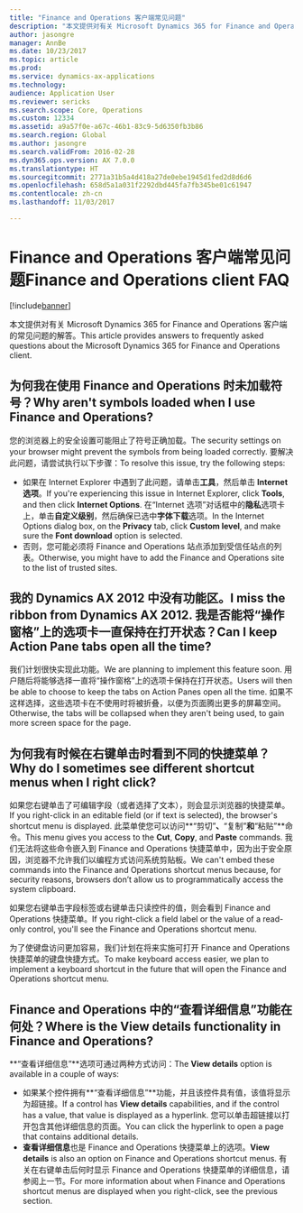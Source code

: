 ```yaml
---
title: "Finance and Operations 客户端常见问题"
description: "本文提供对有关 Microsoft Dynamics 365 for Finance and Operations 客户端的常见问题的解答。"
author: jasongre
manager: AnnBe
ms.date: 10/23/2017
ms.topic: article
ms.prod: 
ms.service: dynamics-ax-applications
ms.technology: 
audience: Application User
ms.reviewer: sericks
ms.search.scope: Core, Operations
ms.custom: 12334
ms.assetid: a9a57f0e-a67c-46b1-83c9-5d6350fb3b86
ms.search.region: Global
ms.author: jasongre
ms.search.validFrom: 2016-02-28
ms.dyn365.ops.version: AX 7.0.0
ms.translationtype: HT
ms.sourcegitcommit: 2771a31b5a4d418a27de0ebe1945d1fed2d8d6d6
ms.openlocfilehash: 658d5a1a031f2292dbd445fa7fb345be01c61947
ms.contentlocale: zh-cn
ms.lasthandoff: 11/03/2017

---
```


# <a name="finance-and-operations-client-faq"></a><span data-ttu-id="f2c47-103">Finance and Operations 客户端常见问题</span><span class="sxs-lookup"><span data-stu-id="f2c47-103">Finance and Operations client FAQ</span></span>

[!include[banner](../includes/banner.md)]


<span data-ttu-id="f2c47-104">本文提供对有关 Microsoft Dynamics 365 for Finance and Operations 客户端的常见问题的解答。</span><span class="sxs-lookup"><span data-stu-id="f2c47-104">This article provides answers to frequently asked questions about the Microsoft Dynamics 365 for Finance and Operations client.</span></span>

<a name="why-arent-symbols-loaded-when-i-use-finance-and-operations"></a><span data-ttu-id="f2c47-105">为何我在使用 Finance and Operations 时未加载符号？</span><span class="sxs-lookup"><span data-stu-id="f2c47-105">Why aren't symbols loaded when I use Finance and Operations?</span></span>
-----------------------------------------------------------------

<span data-ttu-id="f2c47-106">您的浏览器上的安全设置可能阻止了符号正确加载。</span><span class="sxs-lookup"><span data-stu-id="f2c47-106">The security settings on your browser might prevent the symbols from being loaded correctly.</span></span> <span data-ttu-id="f2c47-107">要解决此问题，请尝试执行以下步骤：</span><span class="sxs-lookup"><span data-stu-id="f2c47-107">To resolve this issue, try the following steps:</span></span>

-   <span data-ttu-id="f2c47-108">如果在 Internet Explorer 中遇到了此问题，请单击**工具**，然后单击 **Internet 选项**。</span><span class="sxs-lookup"><span data-stu-id="f2c47-108">If you're experiencing this issue in Internet Explorer, click **Tools**, and then click **Internet Options**.</span></span>  <span data-ttu-id="f2c47-109">在“Internet 选项”对话框中的**隐私**选项卡上，单击**自定义级别**，然后确保已选中**字体下载**选项。</span><span class="sxs-lookup"><span data-stu-id="f2c47-109">In the Internet Options dialog box, on the **Privacy** tab, click **Custom level**, and make sure the **Font download** option is selected.</span></span>
-   <span data-ttu-id="f2c47-110">否则，您可能必须将 Finance and Operations 站点添加到受信任站点的列表。</span><span class="sxs-lookup"><span data-stu-id="f2c47-110">Otherwise, you might have to add the Finance and Operations site to the list of trusted sites.</span></span>

## <a name="i-miss-the-ribbon-from-dynamics-ax-2012-can-i-keep-action-pane-tabs-open-all-the-time"></a><span data-ttu-id="f2c47-111">我的 Dynamics AX 2012 中没有功能区。</span><span class="sxs-lookup"><span data-stu-id="f2c47-111">I miss the ribbon from Dynamics AX 2012.</span></span> <span data-ttu-id="f2c47-112">我是否能将“操作窗格”上的选项卡一直保持在打开状态？</span><span class="sxs-lookup"><span data-stu-id="f2c47-112">Can I keep Action Pane tabs open all the time?</span></span>
<span data-ttu-id="f2c47-113">我们计划很快实现此功能。</span><span class="sxs-lookup"><span data-stu-id="f2c47-113">We are planning to implement this feature soon.</span></span> <span data-ttu-id="f2c47-114">用户随后将能够选择一直将“操作窗格”上的选项卡保持在打开状态。</span><span class="sxs-lookup"><span data-stu-id="f2c47-114">Users will then be able to choose to keep the tabs on Action Panes open all the time.</span></span> <span data-ttu-id="f2c47-115">如果不这样选择，这些选项卡在不使用时将被折叠，以便为页面腾出更多的屏幕空间。</span><span class="sxs-lookup"><span data-stu-id="f2c47-115">Otherwise, the tabs will be collapsed when they aren't being used, to gain more screen space for the page.</span></span>

## <a name="why-do-i-sometimes-see-different-shortcut-menus-when-i-right-click"></a><span data-ttu-id="f2c47-116">为何我有时候在右键单击时看到不同的快捷菜单？</span><span class="sxs-lookup"><span data-stu-id="f2c47-116">Why do I sometimes see different shortcut menus when I right click?</span></span>
<span data-ttu-id="f2c47-117">如果您右键单击了可编辑字段（或者选择了文本），则会显示浏览器的快捷菜单。</span><span class="sxs-lookup"><span data-stu-id="f2c47-117">If you right-click in an editable field (or if text is selected), the browser's shortcut menu is displayed.</span></span> <span data-ttu-id="f2c47-118">此菜单使您可以访问**“剪切”**、**“复制”**和**“粘贴”**命令。</span><span class="sxs-lookup"><span data-stu-id="f2c47-118">This menu gives you access to the **Cut**, **Copy**, and **Paste** commands.</span></span> <span data-ttu-id="f2c47-119">我们无法将这些命令嵌入到 Finance and Operations 快捷菜单中，因为出于安全原因，浏览器不允许我们以编程方式访问系统剪贴板。</span><span class="sxs-lookup"><span data-stu-id="f2c47-119">We can't embed these commands into the Finance and Operations shortcut menus because, for security reasons, browsers don’t allow us to programmatically access the system clipboard.</span></span>

<span data-ttu-id="f2c47-120">如果您右键单击字段标签或右键单击只读控件的值，则会看到 Finance and Operations 快捷菜单。</span><span class="sxs-lookup"><span data-stu-id="f2c47-120">If you right-click a field label or the value of a read-only control, you'll see the Finance and Operations shortcut menu.</span></span>

<span data-ttu-id="f2c47-121">为了使键盘访问更加容易，我们计划在将来实施可打开 Finance and Operations 快捷菜单的键盘快捷方式。</span><span class="sxs-lookup"><span data-stu-id="f2c47-121">To make keyboard access easier, we plan to implement a keyboard shortcut in the future that will open the Finance and Operations shortcut menu.</span></span>

## <a name="where-is-the-view-details-functionality-in-finance-and-operations"></a><span data-ttu-id="f2c47-122">Finance and Operations 中的“查看详细信息”功能在何处？</span><span class="sxs-lookup"><span data-stu-id="f2c47-122">Where is the View details functionality in Finance and Operations?</span></span>
<span data-ttu-id="f2c47-123">**“查看详细信息”**选项可通过两种方式访问：</span><span class="sxs-lookup"><span data-stu-id="f2c47-123">The **View details** option is available in a couple of ways:</span></span>

-   <span data-ttu-id="f2c47-124">如果某个控件拥有**“查看详细信息”**功能，并且该控件具有值，该值将显示为超链接。</span><span class="sxs-lookup"><span data-stu-id="f2c47-124">If a control has **View details** capabilities, and if the control has a value, that value is displayed as a hyperlink.</span></span> <span data-ttu-id="f2c47-125">您可以单击超链接以打开包含其他详细信息的页面。</span><span class="sxs-lookup"><span data-stu-id="f2c47-125">You can click the hyperlink to open a page that contains additional details.</span></span>
-   <span data-ttu-id="f2c47-126">**查看详细信息**也是 Finance and Operations 快捷菜单上的选项。</span><span class="sxs-lookup"><span data-stu-id="f2c47-126">**View details** is also an option on Finance and Operations shortcut menus.</span></span> <span data-ttu-id="f2c47-127">有关在右键单击后何时显示 Finance and Operations 快捷菜单的详细信息，请参阅上一节。</span><span class="sxs-lookup"><span data-stu-id="f2c47-127">For more information about when Finance and Operations shortcut menus are displayed when you right-click, see the previous section.</span></span>





